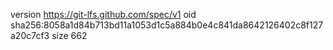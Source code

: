 version https://git-lfs.github.com/spec/v1
oid sha256:8058a1d84b713bd11a1053d1c5a884b0e4c841da8642126402c8f127a20c7cf3
size 662
